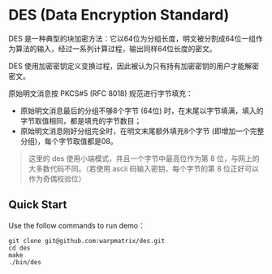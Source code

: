 # DES (Data Encryption Standard)

DES 是一种典型的块加密方法：它以64位为分组长度，明文被分割成64位一组作为算法的输入，经过一系列计算过程，输出同样64位长度的密文。

DES 使用加密密钥定义变换过程，因此被认为只有持有加密密钥的用户才能解密密文。

原始明文消息按 PKCS#5 (RFC 8018) 规范进行字节填充：

- 原始明文消息最后的分组不够8个字节 (64位) 时，在末尾以字节填满，填入的字节取值相同，都是填充的字节数目；
- 原始明文消息刚好分组完全时，在明文末尾额外填充8个字节 (即增加一个完整分组)，每个字节取值都是08。

> 这里的 des 使用小端模式，并且一个字节中最高位作为第 8 位，与网上的大多数代码不同。（若使用 ascii 码输入密钥，每个字节的第 8 位正好可以作为奇偶校验位）

## Quick Start

Use the follow commands to run demo：

```shell
git clone git@github.com:warpmatrix/des.git
cd des
make
./bin/des
```

